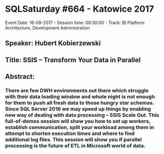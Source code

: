 # SQLSaturday #664 - Katowice 2017
Event Date: 16-09-2017 - Session time: 09:30:00 - Track: BI Platform Architecture, Development  Administration
## Speaker: Hubert Kobierzewski
## Title: SSIS – Transform Your Data in Parallel
## Abstract:
### There are few DWH environments out there which struggle with their data loading window and whole night is not enough for them to push all fresh data to those hungry star schemas. Since SQL Server 2016 we may speed up things by enabling new way of dealing with data processing – SSIS Scale Out. This full-of-demos session will show you how to set up workers, establish communication, split your workload among them in attempt to shorten execution times and where to find additional log files. This session will show you if parallel processing is the future of ETL in Microsoft world of data.
